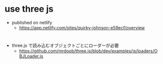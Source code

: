 # use three js

- published on netlify
  - https://app.netlify.com/sites/quirky-johnson-e59ecf/overview



# 
- three.js で読み込むオブジェクトごとにローダーが必要
  - https://github.com/mrdoob/three.js/blob/dev/examples/js/loaders/OBJLoader.js